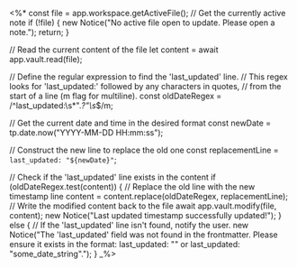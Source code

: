 <%*
const file = app.workspace.getActiveFile(); // Get the currently active note
if (!file) {
    new Notice("No active file open to update. Please open a note.");
    return;
}

// Read the current content of the file
let content = await app.vault.read(file);

// Define the regular expression to find the 'last_updated' line.
// This regex looks for 'last_updated:' followed by any characters in quotes,
// from the start of a line (m flag for multiline).
const oldDateRegex = /^last_updated:\s*".*?"\s*$/m;

// Get the current date and time in the desired format
const newDate = tp.date.now("YYYY-MM-DD HH:mm:ss");

// Construct the new line to replace the old one
const replacementLine = `last_updated: "${newDate}"`;

// Check if the 'last_updated' line exists in the content
if (oldDateRegex.test(content)) {
    // Replace the old line with the new timestamp line
    content = content.replace(oldDateRegex, replacementLine);
    // Write the modified content back to the file
    await app.vault.modify(file, content);
    new Notice("Last updated timestamp successfully updated!");
} else {
    // If the 'last_updated' line isn't found, notify the user.
    new Notice("The 'last_updated' field was not found in the frontmatter. Please ensure it exists in the format: last_updated: \"\" or last_updated: \"some_date_string\".");
}
_%>
